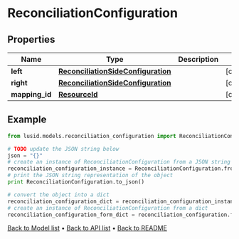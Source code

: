 # ReconciliationConfiguration


## Properties
Name | Type | Description | Notes
------------ | ------------- | ------------- | -------------
**left** | [**ReconciliationSideConfiguration**](ReconciliationSideConfiguration.md) |  | [optional] 
**right** | [**ReconciliationSideConfiguration**](ReconciliationSideConfiguration.md) |  | [optional] 
**mapping_id** | [**ResourceId**](ResourceId.md) |  | [optional] 

## Example

```python
from lusid.models.reconciliation_configuration import ReconciliationConfiguration

# TODO update the JSON string below
json = "{}"
# create an instance of ReconciliationConfiguration from a JSON string
reconciliation_configuration_instance = ReconciliationConfiguration.from_json(json)
# print the JSON string representation of the object
print ReconciliationConfiguration.to_json()

# convert the object into a dict
reconciliation_configuration_dict = reconciliation_configuration_instance.to_dict()
# create an instance of ReconciliationConfiguration from a dict
reconciliation_configuration_form_dict = reconciliation_configuration.from_dict(reconciliation_configuration_dict)
```
[Back to Model list](../README.md#documentation-for-models) &#8226; [Back to API list](../README.md#documentation-for-api-endpoints) &#8226; [Back to README](../README.md)



